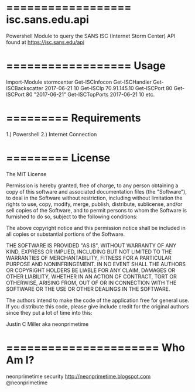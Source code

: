 ==================
isc.sans.edu.api
==================

Powershell Module to query the SANS ISC (Internet Storm Center) API found at https://isc.sans.edu/api

==================
Usage
==================
Import-Module stormcenter
Get-ISCInfocon
Get-ISCHandler
Get-ISCBackscatter 2017-06-21 10
Get-ISCIp 70.91.145.10
Get-ISCPort 80
Get-ISCPort 80 "2017-06-21"
Get-ISCTopPorts 2017-06-21 10
etc.

=========
Requirements
=========
1.) Powershell
2.) Internet Connection

=========
License
=========
The MIT License

Permission is hereby granted, free of charge, to any person obtaining a copy
of this software and associated documentation files (the "Software"), to deal
in the Software without restriction, including without limitation the rights
to use, copy, modify, merge, publish, distribute, sublicense, and/or sell
copies of the Software, and to permit persons to whom the Software is
furnished to do so, subject to the following conditions:

The above copyright notice and this permission notice shall be included in
all copies or substantial portions of the Software.

THE SOFTWARE IS PROVIDED "AS IS", WITHOUT WARRANTY OF ANY KIND, EXPRESS OR
IMPLIED, INCLUDING BUT NOT LIMITED TO THE WARRANTIES OF MERCHANTABILITY,
FITNESS FOR A PARTICULAR PURPOSE AND NONINFRINGEMENT. IN NO EVENT SHALL THE
AUTHORS OR COPYRIGHT HOLDERS BE LIABLE FOR ANY CLAIM, DAMAGES OR OTHER
LIABILITY, WHETHER IN AN ACTION OF CONTRACT, TORT OR OTHERWISE, ARISING FROM,
OUT OF OR IN CONNECTION WITH THE SOFTWARE OR THE USE OR OTHER DEALINGS IN
THE SOFTWARE.


The authors intend to make the code of the application free for 
general use.  If you distribute this code, please give include credit 
for the	original authors since they put a lot of time into this:

  Justin C Miller aka neonprimetime

======================
Who Am I?
======================
neonprimetime security
http://neonprimetime.blogspot.com
@neonprimetime
